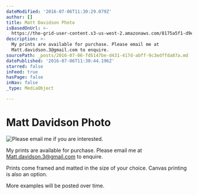 ```yaml
---
dateModified: '2016-07-06T11:30:29.079Z'
author: []
title: Matt Davidson Photo
isBasedOnUrl: >-
  https://the-grid-user-content.s3-us-west-2.amazonaws.com/8175a5f1-d9e7-4e0d-8003-cd397b69d2eb.jpg
description: >-
  My prints are available for purchase. Please email me at
  Matt.davidson.3@gmail.com to enquire.
sourcePath: _posts/2016-07-06-fd5147be-d431-417d-abff-9c3edffda87a.md
datePublished: '2016-07-06T11:30:44.196Z'
starred: false
inFeed: true
hasPage: false
inNav: false
_type: MediaObject

---
```

# Matt Davidson Photo
![Please email me if you are interested. ](https://imgflo.herokuapp.com/graph/vahj1ThiexotieMo/646043c23e30b5f3973fe4574c736724/croprotate.jpg?cropheight=3165&cropwidth=3162&degrees=0&input=https%3A%2F%2Fthe-grid-user-content.s3-us-west-2.amazonaws.com%2F8175a5f1-d9e7-4e0d-8003-cd397b69d2eb.jpg&x=51&y=51)

My prints are available for purchase. Please email me at Matt.davidson.3@gmail.com to enquire.

Prints come framed and matted in the size of your choice. Canvas printing is also an option.

More examples will be posted over time.